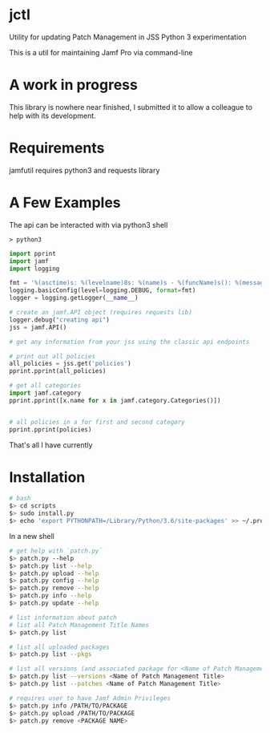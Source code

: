 # jctl

Utility for updating Patch Management in JSS
Python 3 experimentation

This is a util for maintaining Jamf Pro via command-line

# A work in progress

This library is nowhere near finished, I submitted it to allow a colleague to help with its development.

# Requirements

jamfutil requires python3 and requests library


# A Few Examples

The api can be interacted with via python3 shell

`> python3`

```python
import pprint
import jamf
import logging

fmt = '%(asctime)s: %(levelname)8s: %(name)s - %(funcName)s(): %(message)s'
logging.basicConfig(level=logging.DEBUG, format=fmt)
logger = logging.getLogger(__name__)

# create an jamf.API object (requires requests lib)
logger.debug("creating api")
jss = jamf.API()

# get any information from your jss using the classic api endpoints

# print out all policies
all_policies = jss.get('policies')
pprint.pprint(all_policies)

# get all categories
import jamf.category
pprint.pprint([x.name for x in jamf.category.Categories()])


# all policies in a for first and second category
pprint.pprint(policies)
```

That's all I have currently

# Installation

```bash
# bash
$> cd scripts
$> sudo install.py
$> echo 'export PYTHONPATH=/Library/Python/3.6/site-packages' >> ~/.profile
```

In a new shell
```bash
# get help with `patch.py`
$> patch.py --help
$> patch.py list --help
$> patch.py upload --help
$> patch.py config --help
$> patch.py remove --help
$> patch.py info --help
$> patch.py update --help

# list information about patch
# list all Patch Management Title Names
$> patch.py list

# list all uploaded packages
$> patch.py list --pkgs

# list all versions (and associated package for <Name of Patch Management Title>
$> patch.py list --versions <Name of Patch Management Title>
$> patch.py list --patches <Name of Patch Management Title>

# requires user to have Jamf Admin Privileges
$> patch.py info /PATH/TO/PACKAGE
$> patch.py upload /PATH/TO/PACKAGE
$> patch.py remove <PACKAGE NAME>
```
